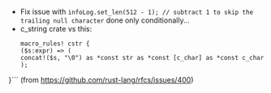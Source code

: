 * Fix issue with             `infoLog.set_len(512 - 1); // subtract 1 to skip the trailing null character` done only conditionally...
* c_string crate vs this:
    ```
    macro_rules! cstr {
  ($s:expr) => (
    concat!($s, "\0") as *const str as *const [c_char] as *const c_char
  );
}``` (from https://github.com/rust-lang/rfcs/issues/400)
